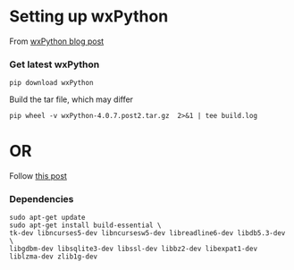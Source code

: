 # Setting up wxPython
From [wxPython blog post](https://wxpython.org/blog/2017-08-17-builds-for-linux-with-pip/index.html)

### Get latest wxPython

```
pip download wxPython
```

Build the tar file, which may differ
```
pip wheel -v wxPython-4.0.7.post2.tar.gz  2>&1 | tee build.log

```

# OR
Follow [this post](https://wiki.wxpython.org/BuildWxPythonOnRaspberryPi)

### Dependencies
```
sudo apt-get update
sudo apt-get install build-essential \ 
tk-dev libncurses5-dev libncursesw5-dev libreadline6-dev libdb5.3-dev \
libgdbm-dev libsqlite3-dev libssl-dev libbz2-dev libexpat1-dev liblzma-dev zlib1g-dev
```
